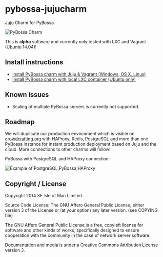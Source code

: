 pybossa-jujucharm
=================

Juju Charm for PyBossa

![PyBossa Charm](http://i.imgur.com/5cqgQRQ.jpg)

This is **alpha** software and currently only tested with LXC and Vagrant (Ubuntu 14.04)!

## Install instructions

* [Install PyBossa charm with Juju & Vagrant (Windows, OS X, Linux)](INSTALL-Vagrant-trusty.md)
* [Install PyBossa charm with local LXC container (Ubuntu only)](INSTALL-local-trusty.md)

## Known issues

* Scaling of multiple PyBossa servers is currently not supported.

## Roadmap

We will duplicate our production environment which is visible on
[crowdcrafting.org](http://crowdcrafting.org) with HAProxy, Redis, PostgreSQL
and more than one PyBossa instance for instant production deployment based on
Juju and the cloud. More connections to other charms will follow!

PyBossa with PostgreSQL and HAProxy connection:

![Example of PostgreSQL,PyBossa,HAProxy](http://i.imgur.com/FqqX3bB.png)

## Copyright / License

Copyright 2014 SF Isle of Man Limited. 

Source Code License: The GNU Affero General Public License, either version 3 of the License
or (at your option) any later version. (see COPYING file)

The GNU Affero General Public License is a free, copyleft license for
software and other kinds of works, specifically designed to ensure
cooperation with the community in the case of network server software.

Documentation and media is under a Creative Commons Attribution License version
3.